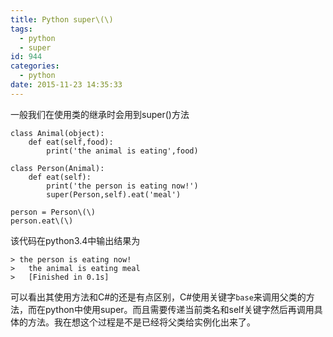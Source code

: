 ```yaml
---
title: Python super\(\)
tags:
  - python
  - super
id: 944
categories:
  - python
date: 2015-11-23 14:35:33
---
```


一般我们在使用类的继承时会用到super\(\)方法
```
class Animal(object):
    def eat(self,food):
        print('the animal is eating',food)

class Person(Animal):
    def eat(self):
        print('the person is eating now!')
        super(Person,self).eat('meal')

person = Person\(\)
person.eat\(\)
```
该代码在python3.4中输出结果为
```
> the person is eating now!
>   the animal is eating meal
>   [Finished in 0.1s]
```
可以看出其使用方法和C#的还是有点区别，C#使用关键字`base`来调用父类的方法，而在python中使用super。而且需要传递当前类名和self关键字然后再调用具体的方法。我在想这个过程是不是已经将父类给实例化出来了。